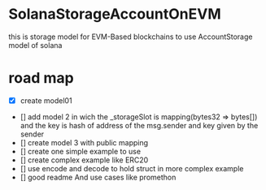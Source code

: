 # SolanaStorageAccountOnEVM
this is storage model for EVM-Based blockchains to use AccountStorage model of solana

# road map
- [x] create model01
- [] add model 2 in wich the  _storageSlot is mapping(bytes32 => bytes[]) and the key is hash of address of the msg.sender and key given by the sender
- [] create model 3 with public mapping
- [] create one simple example to use
- [] create complex example like ERC20
- [] use encode and decode to hold struct in more complex example
- [] good readme And use cases like promethon